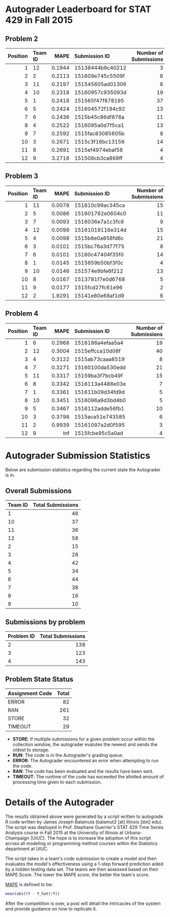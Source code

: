 Autograder Leaderboard for STAT 429 in Fall 2015
================================================

Problem 2
---------

|  Position| Team ID |    MAPE| Submission ID    |  Number of Submissions|
|---------:|:--------|-------:|:-----------------|----------------------:|
|         1| 12      |  0.1944| 15138444b9c40212 |                      3|
|         2| 2       |  0.2113| 151609e745c5509f |                      6|
|         3| 11      |  0.2197| 151545605ad01306 |                      6|
|         4| 10      |  0.2318| 15160957c935093d |                     19|
|         5| 1       |  0.2418| 151565f47f878195 |                     37|
|         6| 5       |  0.2424| 151604572f194c92 |                     13|
|         7| 6       |  0.2436| 1515b45c86df876a |                     11|
|         8| 4       |  0.2522| 1516095a0d7f5ca1 |                     13|
|         9| 7       |  0.2592| 1515fac83085605b |                      8|
|        10| 3       |  0.2671| 1515c3f16bc13156 |                     14|
|        11| 8       |  0.2691| 1515ef4974ebaf58 |                      4|
|        12| 9       |  3.2716| 151508cb3ca868ff |                      4|

Problem 3
---------

|  Position| Team ID |    MAPE| Submission ID    |  Number of Submissions|
|---------:|:--------|-------:|:-----------------|----------------------:|
|         1| 11      |  0.0078| 151610c99ac345ca |                     15|
|         2| 5       |  0.0086| 151601762e0604c0 |                     11|
|         3| 7       |  0.0093| 1516036e7a1c3fc9 |                      9|
|         4| 12      |  0.0098| 15161019116e314d |                     15|
|         5| 4       |  0.0098| 1515b8e0a858fd6c |                     21|
|         6| 3       |  0.0101| 1515bc76a3d77f75 |                      8|
|         7| 6       |  0.0101| 15160c47404f35f0 |                     14|
|         8| 1       |  0.0145| 1515659b50bf3f0c |                      4|
|         9| 10      |  0.0146| 151574e9bfe6f212 |                     13|
|        10| 8       |  0.0167| 1513781f7e0d6768 |                      5|
|        11| 9       |  0.0177| 1515fcd27fc61e96 |                      2|
|        12| 2       |  1.9291| 15141e80e68af1d9 |                      6|

Problem 4
---------

|  Position| Team ID |    MAPE| Submission ID    |  Number of Submissions|
|---------:|:--------|-------:|:-----------------|----------------------:|
|         1| 6       |  0.2968| 1516186a4efaa5a4 |                     19|
|         2| 12      |  0.3004| 1515effcca10d08f |                     40|
|         3| 4       |  0.3122| 1515ab73caaa8519 |                      8|
|         4| 7       |  0.3271| 15160100da530edd |                     21|
|         5| 11      |  0.3317| 15159ba3f7bcb49f |                     15|
|         6| 8       |  0.3342| 1516113a4488e03e |                      7|
|         7| 1       |  0.3361| 151611b09d34fd9d |                      5|
|         8| 10      |  0.3451| 1516096a9d3bd4b0 |                      5|
|         9| 5       |  0.3467| 1516112adde56fb1 |                     10|
|        10| 3       |  0.3798| 1515aca51e743585 |                      6|
|        11| 2       |  0.9939| 15161097a2d0f595 |                      3|
|        12| 9       |     Inf| 1515fcbe95c5a0ad |                      4|

Autograder Submission Statistics
================================

Below are submission statistics regarding the current state the Autograder is in.

Overall Submissions
-------------------

| Team ID |  Total Submissions|
|:--------|------------------:|
| 1       |                 46|
| 10      |                 37|
| 11      |                 36|
| 12      |                 58|
| 2       |                 15|
| 3       |                 28|
| 4       |                 42|
| 5       |                 34|
| 6       |                 44|
| 7       |                 38|
| 8       |                 16|
| 9       |                 10|

Submissions by problem
----------------------

| Problem ID |  Total Submissions|
|:-----------|------------------:|
| 2          |                138|
| 3          |                123|
| 4          |                143|

Problem State Status
--------------------

| Assignment Code |  Total|
|:----------------|------:|
| ERROR           |     82|
| RAN             |    261|
| STORE           |     32|
| TIMEOUT         |     29|

-   **STORE**: If multiple submissions for a given problem occur within the collection window, the autograder evalutes the newest and sends the oldest to storage.
-   **RUN**: The code is in the Autograder's grading queue.
-   **ERROR**: The Autograder encountered an error when attempting to run the code.
-   **RAN**: The code has been evaluated and the results have been sent.
-   **TIMEOUT**: The runtime of the code has exceeded the allotted amount of processing time given to each submission.

Details of the Autograder
=========================

The results obtained above were generated by a script written to autograde R code written by James Joseph Balamuta (balamut2 [at] illinois [dot] edu). The script was deployed in Prof. Stephane Guerrier's STAT 429 Time Series Analysis course in Fall 2015 at the University of Illinois at Urbana-Champaign (UIUC). The hope is to increase the adoption of this script across all modeling or programming method courses within the Statistics department at UIUC.

The script takes in a team's code submission to create a model and then evaluates the model's effectiveness using a 1-step forward prediction aided by a hidden testing data set. The teams are then assessed based on their MAPE Score. The lower the MAPE score, the better the team's score.

[MAPE](https://en.wikipedia.org/wiki/Mean_absolute_percentage_error) is defined to be:

``` r
mean(abs((Y - Y_hat)/Y))
```

After the competition is over, a post will detail the intricacies of the system and provide guidance on how to replicate it.
